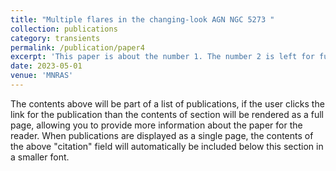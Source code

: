 ```yaml
---
title: "Multiple flares in the changing-look AGN NGC 5273 "
collection: publications
category: transients
permalink: /publication/paper4
excerpt: 'This paper is about the number 1. The number 2 is left for future work.'
date: 2023-05-01
venue: 'MNRAS'
---
```


The contents above will be part of a list of publications, if the user clicks the link for the publication than the contents of section will be rendered as a full page, allowing you to provide more information about the paper for the reader. When publications are displayed as a single page, the contents of the above "citation" field will automatically be included below this section in a smaller font.
